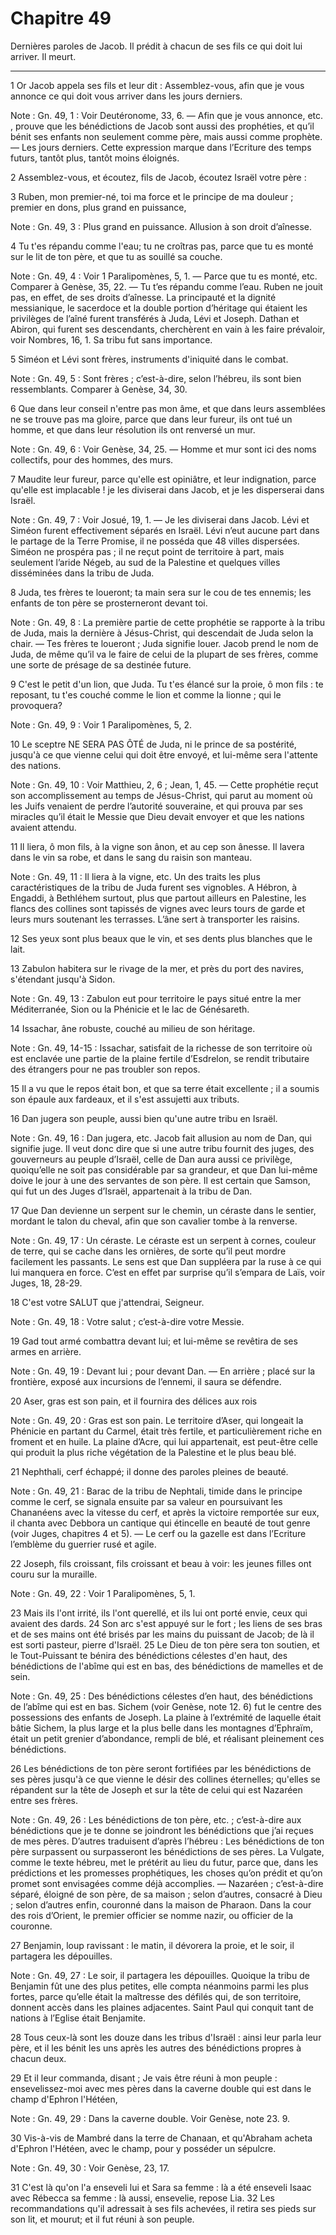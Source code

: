 # Chapitre 49

Dernières paroles de Jacob.
Il prédit à chacun de ses fils ce qui doit lui arriver.
Il meurt.

***

1 Or Jacob appela ses fils et leur dit : Assemblez-vous, afin que je vous annonce ce qui doit vous arriver dans les jours derniers.

<span class="bible-note">Note : </span> Gn. 49, 1 : Voir Deutéronome, 33, 6. ― Afin que je vous annonce, etc. , prouve que les bénédictions de Jacob sont aussi des prophéties, et qu’il bénit ses enfants non seulement comme père, mais aussi comme prophète. ― Les jours derniers. Cette expression marque dans l’Ecriture des temps futurs, tantôt plus, tantôt moins éloignés.


2 Assemblez-vous, et écoutez, fils de Jacob, écoutez Israël votre père :


3 Ruben, mon premier-né, toi ma force et le principe de ma douleur ; premier en dons, plus grand en puissance,

<span class="bible-note">Note : </span> Gn. 49, 3 : Plus grand en puissance. Allusion à son droit d’aînesse.

4 Tu t'es répandu comme l'eau; tu ne croîtras pas, parce que tu es monté sur le lit de ton père, et que tu as souillé sa couche.

<span class="bible-note">Note : </span> Gn. 49, 4 : Voir 1 Paralipomènes, 5, 1. ― Parce que tu es monté, etc. Comparer à Genèse, 35, 22. ― Tu t’es répandu comme l’eau. Ruben ne jouit pas, en effet, de ses droits d’aînesse. La principauté et la dignité messianique, le sacerdoce et la double portion d’héritage qui étaient les privilèges de l’aîné furent transférés à Juda, Lévi et Joseph. Dathan et Abiron, qui furent ses descendants, cherchèrent en vain à les faire prévaloir, voir Nombres, 16, 1. Sa tribu fut sans importance.


5 Siméon et Lévi sont frères, instruments d'iniquité dans le combat.

<span class="bible-note">Note : </span> Gn. 49, 5 : Sont frères ; c’est-à-dire, selon l’hébreu, ils sont bien ressemblants. Comparer à Genèse, 34, 30.

6 Que dans leur conseil n'entre pas mon âme, et que dans leurs assemblées ne se trouve pas ma gloire, parce que dans leur fureur, ils ont tué un homme, et que dans leur résolution ils ont renversé un mur.

<span class="bible-note">Note : </span> Gn. 49, 6 : Voir Genèse, 34, 25. ― Homme et mur sont ici des noms collectifs, pour des hommes, des murs.

7 Maudite leur fureur, parce qu'elle est opiniâtre, et leur indignation, parce qu'elle est implacable ! je les diviserai dans Jacob, et je les disperserai dans Israël.

<span class="bible-note">Note : </span> Gn. 49, 7 : Voir Josué, 19, 1. ― Je les diviserai dans Jacob. Lévi et Siméon furent effectivement séparés en Israël. Lévi n’eut aucune part dans le partage de la Terre Promise, il ne posséda que 48 villes dispersées. Siméon ne prospéra pas ; il ne reçut point de territoire à part, mais seulement l’aride Négeb, au sud de la Palestine et quelques villes disséminées dans la tribu de Juda.


8 Juda, tes frères te loueront; ta main sera sur le cou de tes ennemis; les enfants de ton père se prosterneront devant toi.

<span class="bible-note">Note : </span> Gn. 49, 8 : La première partie de cette prophétie se rapporte à la tribu de Juda, mais la dernière à Jésus-Christ, qui descendait de Juda selon la chair. ― Tes frères te loueront ; Juda signifie louer. Jacob prend le nom de Juda, de même qu’il va le faire de celui de la plupart de ses frères, comme une sorte de présage de sa destinée future.

9 C'est le petit d'un lion, que Juda. Tu t'es élancé sur la proie, ô mon fils : te reposant, tu t'es couché comme le lion et comme la lionne ; qui le provoquera?

<span class="bible-note">Note : </span> Gn. 49, 9 : Voir 1 Paralipomènes, 5, 2.

10 Le sceptre NE SERA PAS ÔTÉ de Juda, ni le prince de sa postérité, jusqu'à ce que vienne celui qui doit être envoyé, et lui-même sera l'attente des nations.

<span class="bible-note">Note : </span> Gn. 49, 10 : Voir Matthieu, 2, 6 ; Jean, 1, 45. ― Cette prophétie reçut son accomplissement au temps de Jésus-Christ, qui parut au moment où les Juifs venaient de perdre l’autorité souveraine, et qui prouva par ses miracles qu’il était le Messie que Dieu devait envoyer et que les nations avaient attendu.

11 Il liera, ô mon fils, à la vigne son ânon, et au cep son ânesse. Il lavera dans le vin sa robe, et dans le sang du raisin son manteau.

<span class="bible-note">Note : </span> Gn. 49, 11 : Il liera à la vigne, etc. Un des traits les plus caractéristiques de la tribu de Juda furent ses vignobles. A Hébron, à Engaddi, à Bethléhem surtout, plus que partout ailleurs en Palestine, les flancs des collines sont tapissés de vignes avec leurs tours de garde et leurs murs soutenant les terrasses. L’âne sert à transporter les raisins.

12 Ses yeux sont plus beaux que le vin, et ses dents plus blanches que le lait.


13 Zabulon habitera sur le rivage de la mer, et près du port des navires, s'étendant jusqu'à Sidon.

<span class="bible-note">Note : </span> Gn. 49, 13 : Zabulon eut pour territoire le pays situé entre la mer Méditerranée, Sion ou la Phénicie et le lac de Génésareth.


14 Issachar, âne robuste, couché au milieu de son héritage.

<span class="bible-note">Note : </span> Gn. 49, 14-15 : Issachar, satisfait de la richesse de son territoire où est enclavée une partie de la plaine fertile d’Esdrelon, se rendit tributaire des étrangers pour ne pas troubler son repos.

15 Il a vu que le repos était bon, et que sa terre était excellente ; il a soumis son épaule aux fardeaux, et il s'est assujetti aux tributs.


16 Dan jugera son peuple, aussi bien qu'une autre tribu en Israël.

<span class="bible-note">Note : </span> Gn. 49, 16 : Dan jugera, etc. Jacob fait allusion au nom de Dan, qui signifie juge. Il veut donc dire que si une autre tribu fournit des juges, des gouverneurs au peuple d’Israël, celle de Dan aura aussi ce privilège, quoiqu’elle ne soit pas considérable par sa grandeur, et que Dan lui-même doive le jour à une des servantes de son père. Il est certain que Samson, qui fut un des Juges d’Israël, appartenait à la tribu de Dan.

17 Que Dan devienne un serpent sur le chemin, un céraste dans le sentier, mordant le talon du cheval, afin que son cavalier tombe à la renverse.

<span class="bible-note">Note : </span> Gn. 49, 17 : Un céraste. Le céraste est un serpent à cornes, couleur de terre, qui se cache dans les ornières, de sorte qu’il peut mordre facilement les passants. Le sens est que Dan suppléera par la ruse à ce qui lui manquera en force. C’est en effet par surprise qu’il s’empara de Laïs, voir Juges, 18, 28-29.


18 C'est votre SALUT que j'attendrai, Seigneur.

<span class="bible-note">Note : </span> Gn. 49, 18 : Votre salut ; c’est-à-dire votre Messie.


19 Gad tout armé combattra devant lui; et lui-même se revêtira de ses armes en arrière.

<span class="bible-note">Note : </span> Gn. 49, 19 : Devant lui ; pour devant Dan. ― En arrière ; placé sur la frontière, exposé aux incursions de l’ennemi, il saura se défendre.


20 Aser, gras est son pain, et il fournira des délices aux rois

<span class="bible-note">Note : </span> Gn. 49, 20 : Gras est son pain. Le territoire d’Aser, qui longeait la Phénicie en partant du Carmel, était très fertile, et particulièrement riche en froment et en huile. La plaine d’Acre, qui lui appartenait, est peut-être celle qui produit la plus riche végétation de la Palestine et le plus beau blé.


21 Nephthali, cerf échappé; il donne des paroles pleines de beauté.

<span class="bible-note">Note : </span> Gn. 49, 21 : Barac de la tribu de Nephtali, timide dans le principe comme le cerf, se signala ensuite par sa valeur en poursuivant les Chananéens avec la vitesse du cerf, et après la victoire remportée sur eux, il chanta avec Debbora un cantique qui étincelle en beauté de tout genre (voir Juges, chapitres 4 et 5). ― Le cerf ou la gazelle est dans l’Ecriture l’emblème du guerrier rusé et agile.


22 Joseph, fils croissant, fils croissant et beau à voir: les jeunes filles ont couru sur la muraille.

<span class="bible-note">Note : </span> Gn. 49, 22 : Voir 1 Paralipomènes, 5, 1.

23 Mais ils l'ont irrité, ils l'ont querellé, et ils lui ont porté envie, ceux qui avaient des dards. 24 Son arc s'est appuyé sur le fort ; les liens de ses bras et de ses mains ont été brisés par les mains du puissant de Jacob; de là il est sorti pasteur, pierre d'Israël. 25 Le Dieu de ton père sera ton soutien, et le Tout-Puissant te bénira des bénédictions célestes d'en haut, des bénédictions de l'abîme qui est en bas, des bénédictions de mamelles et de sein.

<span class="bible-note">Note : </span> Gn. 49, 25 : Des bénédictions célestes d’en haut, des bénédictions de l’abîme qui est en bas. Sichem (voir Genèse, note 12. 6) fut le centre des possessions des enfants de Joseph. La plaine à l’extrémité de laquelle était bâtie Sichem, la plus large et la plus belle dans les montagnes d’Ephraïm, était un petit grenier d’abondance, rempli de blé, et réalisant pleinement ces bénédictions.

26 Les bénédictions de ton père seront fortifiées par les bénédictions de ses pères jusqu'à ce que vienne le désir des collines éternelles; qu'elles se répandent sur la tête de Joseph et sur la tête de celui qui est Nazaréen entre ses frères.

<span class="bible-note">Note : </span> Gn. 49, 26 : Les bénédictions de ton père, etc. ; c’est-à-dire aux bénédictions que je te donne se joindront les bénédictions que j’ai reçues de mes pères. D’autres traduisent d’après l’hébreu : Les bénédictions de ton père surpassent ou surpasseront les bénédictions de ses pères. La Vulgate, comme le texte hébreu, met le prétérit au lieu du futur, parce que, dans les prédictions et les promesses prophétiques, les choses qu’on prédit et qu’on promet sont envisagées comme déjà accomplies. ― Nazaréen ; c’est-à-dire séparé, éloigné de son père, de sa maison ; selon d’autres, consacré à Dieu ; selon d’autres enfin, couronné dans la maison de Pharaon. Dans la cour des rois d’Orient, le premier officier se nomme nazir, ou officier de la couronne.


27 Benjamin, loup ravissant : le matin, il dévorera la proie, et le soir, il partagera les dépouilles.

<span class="bible-note">Note : </span> Gn. 49, 27 : Le soir, il partagera les dépouilles. Quoique la tribu de Benjamin fût une des plus petites, elle compta néanmoins parmi les plus fortes, parce qu’elle était la maîtresse des défilés qui, de son territoire, donnent accès dans les plaines adjacentes. Saint Paul qui conquit tant de nations à l’Eglise était Benjamite.


28 Tous ceux-là sont les douze dans les tribus d'Israël : ainsi leur parla leur père, et il les bénit les uns après les autres des bénédictions propres à chacun deux.


29 Et il leur commanda, disant ; Je vais être réuni à mon peuple : ensevelissez-moi avec mes pères dans la caverne double qui est dans le champ d'Ephron l'Hétéen,

<span class="bible-note">Note : </span> Gn. 49, 29 : Dans la caverne double. Voir Genèse, note 23. 9.

30 Vis-à-vis de Mambré dans la terre de Chanaan, et qu'Abraham acheta d'Ephron l'Hétéen, avec le champ, pour y posséder un sépulcre.

<span class="bible-note">Note : </span> Gn. 49, 30 : Voir Genèse, 23, 17.

31 C'est là qu'on l'a enseveli lui et Sara sa femme : là a été enseveli Isaac avec Rébecca sa femme : là aussi, ensevelie, repose Lia. 32 Les recommandations qu'il adressait à ses fils achevées, il retira ses pieds sur son lit, et mourut; et il fut réuni à son peuple.


